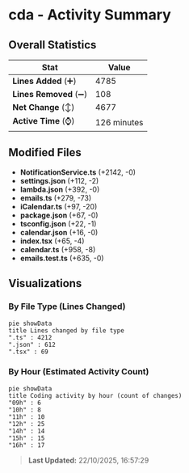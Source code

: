 # cda - Activity Summary 

## Overall Statistics

| Stat                   | Value                                                             |
| ---------------------- | ----------------------------------------------------------------- |
| **Lines Added** (➕)   | 4785                                          |
| **Lines Removed** (➖) | 108                                        |
| **Net Change** (↕)    | 4677                |
| **Active Time** (⌚)   | 126 minutes |


## Modified Files
- **NotificationService.ts** (+2142, -0)
- **settings.json** (+112, -2)
- **lambda.json** (+392, -0)
- **emails.ts** (+279, -73)
- **iCalendar.ts** (+97, -20)
- **package.json** (+67, -0)
- **tsconfig.json** (+22, -1)
- **calendar.json** (+16, -0)
- **index.tsx** (+65, -4)
- **calendar.ts** (+958, -8)
- **emails.test.ts** (+635, -0)

## Visualizations

### By File Type (Lines Changed)

```mermaid
pie showData
title Lines changed by file type
".ts" : 4212
".json" : 612
".tsx" : 69
```

### By Hour (Estimated Activity Count)

```mermaid
pie showData
title Coding activity by hour (count of changes)
"09h" : 6
"10h" : 8
"11h" : 10
"12h" : 25
"14h" : 14
"15h" : 15
"16h" : 17
```


> **Last Updated:** 22/10/2025, 16:57:29